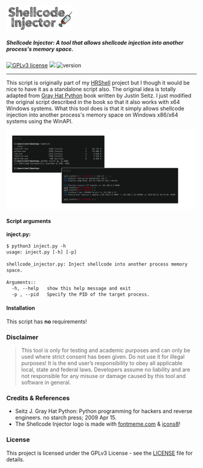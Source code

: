 <img src="images/logo.png" width="35%">

##### Shellcode Injector: A tool that allows shellcode injection into another process's memory space.
[![GPLv3 license](https://img.shields.io/badge/license-GPLv3-blue.svg?style=flat-square)](https://github.com/chrispetrou/Shellcode-Injector/blob/master/LICENSE) 
[![](https://img.shields.io/badge/python-3-yellow.svg?style=flat-square&logo=python&logoColor=white)](https://www.python.org/)
![version](https://img.shields.io/badge/version-1.0-lightgray.svg?style=flat-square)

* * *

This script is originally part of my [HRShell](https://github.com/chrispetrou/HRShell) project but I though it would be nice to have it as a standalone script also. The original idea is totally adapted from [Gray Hat Python](https://www.amazon.com/Gray-Hat-Python-Programming-Engineers/dp/1593271921) book written by Justin Seitz. I just modified the original script described in the book so that it also works with x64 Windows systems. What this tool does is that it simply allows shellcode injection into another process's memory space on Windows x86/x64 systems using the WinAPI.

<img src="images/preview.png">

#### Script arguments

__inject.py:__
```
$ python3 inject.py -h
usage: inject.py [-h] [-p]

shellcode_injector.py: Inject shellcode into another process memory space.

Arguments::
  -h, --help   show this help message and exit
  -p , --pid   Specify the PID of the target process.
```

#### Installation

This script has __no__ requirements!

### Disclaimer
>This tool is only for testing and academic purposes and can only be used where strict consent has been given. Do not use it for illegal purposes! It is the end user’s responsibility to obey all applicable local, state and federal laws. Developers assume no liability and are not responsible for any misuse or damage caused by this tool and software in general.

### Credits & References

*   Seitz J. Gray Hat Python: Python programming for hackers and reverse engineers. no starch press; 2009 Apr 15.
*   The Shellcode Injector logo is made with [fontmeme.com](https://fontmeme.com/graffiti-fonts/) & [icons8](https://icons8.com/)!

### License

This project is licensed under the GPLv3 License - see the [LICENSE](LICENSE) file for details.
